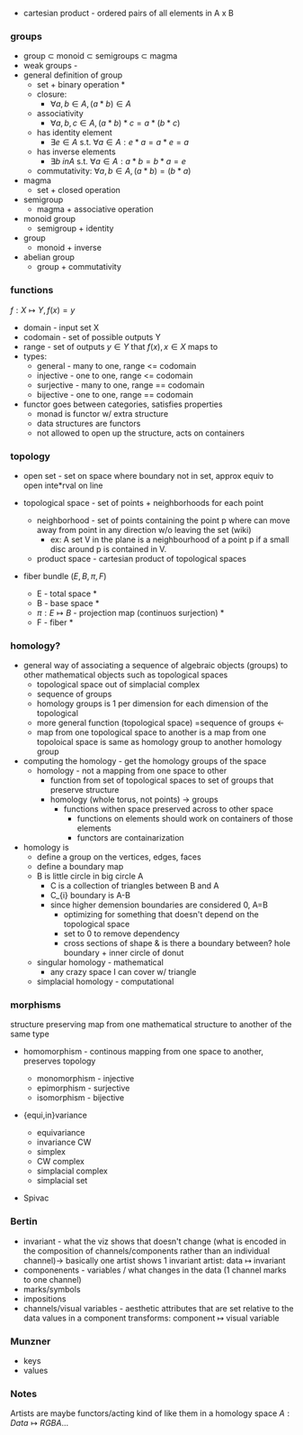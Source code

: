 * cartesian product - ordered pairs of all elements in A x B
### groups
* group $\subset$ monoid $\subset$ semigroups $\subset$ magma
* weak groups -
* general definition of group
    * set + binary operation *
    * closure:
        * $\forall a,b \in A,  (a*b) \in A$
    * associativity
        * $\forall a,b,c \in A, (a*b)*c = a *(b*c)$
    * has identity element 
        * $\exists e \in A \text{ s.t. } \forall a \in A: e * a = a * e = a$
    * has inverse elements
        * $\exists b\ in A \text{ s.t. } \forall a \in A: a*b=b*a=e$ 
    * commutativity:
         $\forall a,b \in A,  (a*b) = (b*a)$
* magma
    * set + closed operation
* semigroup
    * magma + associative operation
* monoid group
    * semigroup + identity
* group
    * monoid + inverse
* abelian group
    * group + commutativity

### functions
 $f: X \mapsto Y, f(x)=y$
* domain - input set X
* codomain - set of possible outputs Y
* range - set of outputs $y \in Y$ that $f(x), x \in X$ maps to
* types:
    * general - many to one, range <= codomain
    * injective - one to one, range <= codomain
    * surjective - many to one, range == codomain
    * bijective - one to one, range == codomain
* functor goes between categories, satisfies properties 
    * monad is functor w/ extra structure
    * data structures are functors
    * not allowed to open up the structure, acts on containers

### topology
* open set - set on space where boundary not in set, approx equiv to open inte*rval on line
* topological space - set of points + neighborhoods for each point
    * neighborhood - set of points containing the point p where can move away from point in any direction w/o  leaving the set (wiki)
        * ex: A set V in the plane is a neighbourhood of a point p if a small disc around p is contained in V.
    * product space - cartesian product of topological spaces
* fiber bundle $(E, B, \pi, F)$

    * E - total space
        * 
    * B - base space
        * 
    * $\pi: E \mapsto B$  - projection map (continuos surjection) 
        *
    * F - fiber
        *
### homology?
* general way of associating a sequence of algebraic objects (groups) to other mathematical objects such as topological spaces
    * topological space out of simplacial complex
    * sequence of groups
    * homology groups is 1 per dimension for each dimension of the topological
    * more general function (topological space) =sequence of groups <- 
    * map from one topological space to another is a map from one topoloical space is same as homology group to another homology group 
* computing the homology - get the homology groups of the space
    * homology - not a mapping from one space to other 
        * function from set of topological spaces to set of groups that preserve structure 
        * homology (whole torus, not points) -> groups
            * functions withen space preserved across to other space 
                * functions on elements should work on containers of those elements
                * functors are containarization  
* homology is 
    * define a group on the vertices, edges, faces
    * define a boundary map
    * B is little circle in big circle A
        * C is a collection of triangles between B and A
        * C_{i} boundary is A-B
        * since higher demension boundaries are considered 0, A=B
            * optimizing for something that doesn't depend on the topological space
            * set to 0 to remove dependency
            * cross sections of shape & is there a boundary between? hole boundary + inner circle of donut
    * singular homology - mathematical
        * any crazy space I can cover w/ triangle
    * simplacial homology - computational

### morphisms
structure preserving map from one mathematical structure to another of the same type
* homomorphism - continous mapping from one space to another, preserves topology
    * monomorphism - injective
    * epimorphism - surjective
    * isomorphism - bijective 
* {equi,in}variance
    * equivariance
    * invariance 
CW 
    * simplex
    * CW complex
    * simplacial complex
    * simplacial set

* Spivac

### Bertin
* invariant - what the viz shows that doesn't change (what is encoded in the composition of channels/components rather than an individual channel)-> basically one artist shows 1 invariant
artist: data $\mapsto$ invariant
* componenents - variables / what changes in the data (1 channel marks to one channel)
* marks/symbols
* impositions
* channels/visual variables - aesthetic attributes that are set relative to the data values in a component
transforms: component $\mapsto$ visual variable 
### Munzner
* keys
* values
### Notes
Artists are maybe functors/acting kind of like them in a homology space 
$A: Data \mapsto RGBA...$


